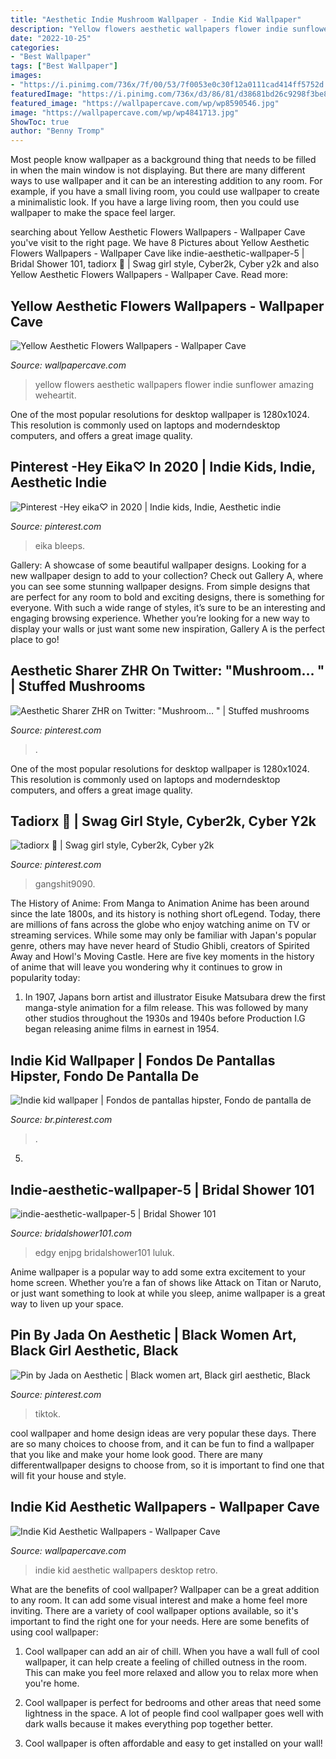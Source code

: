 ```yaml
---
title: "Aesthetic Indie Mushroom Wallpaper - Indie Kid Wallpaper"
description: "Yellow flowers aesthetic wallpapers flower indie sunflower amazing weheartit"
date: "2022-10-25"
categories:
- "Best Wallpaper"
tags: ["Best Wallpaper"]
images:
- "https://i.pinimg.com/736x/7f/00/53/7f0053e0c30f12a0111cad414ff5752d.jpg"
featuredImage: "https://i.pinimg.com/736x/d3/86/81/d38681bd26c9298f3be8abadf6a5575b.jpg"
featured_image: "https://wallpapercave.com/wp/wp8590546.jpg"
image: "https://wallpapercave.com/wp/wp4841713.jpg"
ShowToc: true
author: "Benny Tromp"
---
```



Most people know wallpaper as a background thing that needs to be filled in when the main window is not displaying. But there are many different ways to use wallpaper and it can be an interesting addition to any room. For example, if you have a small living room, you could use wallpaper to create a minimalistic look. If you have a large living room, then you could use wallpaper to make the space feel larger.

	

		
searching about Yellow Aesthetic Flowers Wallpapers - Wallpaper Cave you've visit to the right page. We have 8 Pictures about Yellow Aesthetic Flowers Wallpapers - Wallpaper Cave like indie-aesthetic-wallpaper-5 | Bridal Shower 101, tadiorx 🦋 | Swag girl style, Cyber2k, Cyber y2k and also Yellow Aesthetic Flowers Wallpapers - Wallpaper Cave. Read more:
		
    
## Yellow Aesthetic Flowers Wallpapers - Wallpaper Cave

<img loading=lazy src="https://wallpapercave.com/wp/wp4841713.jpg" onerror="this.onerror=null;this.src='https://tse2.mm.bing.net/th?id=OIP.iL8fE2WUJAxZ0vHV0cgF9wHaNI&amp;pid=15.1';" alt="Yellow Aesthetic Flowers Wallpapers - Wallpaper Cave">

_Source: wallpapercave.com_

>yellow flowers aesthetic wallpapers flower indie sunflower amazing weheartit. 

	

One of the most popular resolutions for desktop wallpaper is 1280x1024. This resolution is commonly used on laptops and moderndesktop computers, and offers a great image quality.

    
## Pinterest -Hey Eika♡ In 2020 | Indie Kids, Indie, Aesthetic Indie

<img loading=lazy src="https://i.pinimg.com/736x/d5/f8/97/d5f8976cf21582b12cd6e1eb4892c96f.jpg" onerror="this.onerror=null;this.src='https://tse4.mm.bing.net/th?id=OIP.NNDdDOukOfZWlhUIq5hR0gHaNK&amp;pid=15.1';" alt="Pinterest -Hey eika♡ in 2020 | Indie kids, Indie, Aesthetic indie">

_Source: pinterest.com_

>eika bleeps. 

	

Gallery: A showcase of some beautiful wallpaper designs.
Looking for a new wallpaper design to add to your collection? Check out Gallery A, where you can see some stunning wallpaper designs. From simple designs that are perfect for any room to bold and exciting designs, there is something for everyone. With such a wide range of styles, it’s sure to be an interesting and engaging browsing experience. Whether you’re looking for a new way to display your walls or just want some new inspiration, Gallery A is the perfect place to go!





	
	
    
## Aesthetic Sharer ZHR On Twitter: &quot;Mushroom… &quot; | Stuffed Mushrooms

<img loading=lazy src="https://i.pinimg.com/736x/0b/fe/c3/0bfec387f31fa151e709c74a5b969fad.jpg" onerror="this.onerror=null;this.src='https://tse2.mm.bing.net/th?id=OIP.FLVWvpUq4GonaDLNNq_Y5wAAAA&amp;pid=15.1';" alt="Aesthetic Sharer ZHR on Twitter: &quot;Mushroom… &quot; | Stuffed mushrooms">

_Source: pinterest.com_

>. 

	

One of the most popular resolutions for desktop wallpaper is 1280x1024. This resolution is commonly used on laptops and moderndesktop computers, and offers a great image quality.

    
## Tadiorx 🦋 | Swag Girl Style, Cyber2k, Cyber Y2k

<img loading=lazy src="https://i.pinimg.com/736x/d3/86/81/d38681bd26c9298f3be8abadf6a5575b.jpg" onerror="this.onerror=null;this.src='https://tse3.mm.bing.net/th?id=OIP.sEBDBY3Ui3B9BZ594PK6yQHaHM&amp;pid=15.1';" alt="tadiorx 🦋 | Swag girl style, Cyber2k, Cyber y2k">

_Source: pinterest.com_

>gangshit9090. 

	

The History of Anime: From Manga to Animation
Anime has been around since the late 1800s, and its history is nothing short ofLegend. Today, there are millions of fans across the globe who enjoy watching anime on TV or streaming services. While some may only be familiar with Japan's popular genre, others may have never heard of Studio Ghibli, creators of Spirited Away and Howl's Moving Castle. Here are five key moments in the history of anime that will leave you wondering why it continues to grow in popularity today:
1) In 1907, Japans born artist and illustrator Eisuke Matsubara drew the first manga-style animation for a film release. This was followed by many other studios throughout the 1930s and 1940s before Production I.G began releasing anime films in earnest in 1954.

    
## Indie Kid Wallpaper | Fondos De Pantallas Hipster, Fondo De Pantalla De

<img loading=lazy src="https://i.pinimg.com/736x/43/3f/5c/433f5cc36e818933864cf5883e98564e.jpg" onerror="this.onerror=null;this.src='https://tse2.mm.bing.net/th?id=OIP.Ipk23qn9gzv-kfYl5mNxWQHaNK&amp;pid=15.1';" alt="Indie kid wallpaper | Fondos de pantallas hipster, Fondo de pantalla de">

_Source: br.pinterest.com_

>. 

	

5.

    
## Indie-aesthetic-wallpaper-5 | Bridal Shower 101

<img loading=lazy src="https://bridalshower101.com/wp-content/uploads/2021/04/indie-aesthetic-wallpaper-5-600x1067.png" onerror="this.onerror=null;this.src='https://tse3.mm.bing.net/th?id=OIP.0gd2dXiJoPOTY_2iScmOcAHaNK&amp;pid=15.1';" alt="indie-aesthetic-wallpaper-5 | Bridal Shower 101">

_Source: bridalshower101.com_

>edgy enjpg bridalshower101 luluk. 

	

Anime wallpaper is a popular way to add some extra excitement to your home screen. Whether you’re a fan of shows like Attack on Titan or Naruto, or just want something to look at while you sleep, anime wallpaper is a great way to liven up your space.

    
## Pin By Jada On Aesthetic | Black Women Art, Black Girl Aesthetic, Black

<img loading=lazy src="https://i.pinimg.com/736x/7f/00/53/7f0053e0c30f12a0111cad414ff5752d.jpg" onerror="this.onerror=null;this.src='https://tse1.mm.bing.net/th?id=OIP.pexfcHzPmpYwt4nCW6laeQHaNK&amp;pid=15.1';" alt="Pin by Jada on Aesthetic | Black women art, Black girl aesthetic, Black">

_Source: pinterest.com_

>tiktok. 

	

cool wallpaper and home design ideas are very popular these days. There are so many choices to choose from, and it can be fun to find a wallpaper that you like and make your home look good. There are many differentwallpaper designs to choose from, so it is important to find one that will fit your house and style.

    
## Indie Kid Aesthetic Wallpapers - Wallpaper Cave

<img loading=lazy src="https://wallpapercave.com/wp/wp8590546.jpg" onerror="this.onerror=null;this.src='https://tse4.mm.bing.net/th?id=OIP.d1hd2vJApFCRmjb5YaksOgHaNJ&amp;pid=15.1';" alt="Indie Kid Aesthetic Wallpapers - Wallpaper Cave">

_Source: wallpapercave.com_

>indie kid aesthetic wallpapers desktop retro. 

	

What are the benefits of cool wallpaper?
Wallpaper can be a great addition to any room. It can add some visual interest and make a home feel more inviting. There are a variety of cool wallpaper options available, so it's important to find the right one for your needs. Here are some benefits of using cool wallpaper: 
1. Cool wallpaper can add an air of chill. When you have a wall full of cool wallpaper, it can help create a feeling of chilled outness in the room. This can make you feel more relaxed and allow you to relax more when you're home. 

2. Cool wallpaper is perfect for bedrooms and other areas that need some lightness in the space. A lot of people find cool wallpaper goes well with dark walls because it makes everything pop together better. 

3. Cool wallpaper is often affordable and easy to get installed on your wall!

